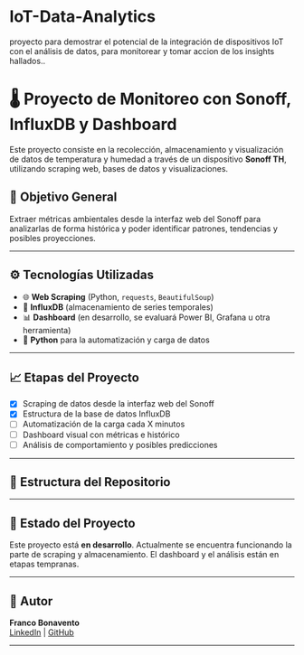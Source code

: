 # IoT-Data-Analytics
proyecto para demostrar el potencial de la integración de dispositivos IoT con el análisis de datos, para monitorear y tomar accion de los insights hallados..

# 🌡️ Proyecto de Monitoreo con Sonoff, InfluxDB y Dashboard

Este proyecto consiste en la recolección, almacenamiento y visualización de datos de temperatura y humedad a través de un dispositivo **Sonoff TH**, utilizando scraping web, bases de datos y visualizaciones.

## 🧪 Objetivo General

Extraer métricas ambientales desde la interfaz web del Sonoff para analizarlas de forma histórica y poder identificar patrones, tendencias y posibles proyecciones.

---

## ⚙️ Tecnologías Utilizadas

- 🌐 **Web Scraping** (Python, `requests`, `BeautifulSoup`)
- 💾 **InfluxDB** (almacenamiento de series temporales)
- 📊 **Dashboard** (en desarrollo, se evaluará Power BI, Grafana u otra herramienta)
- 🧰 **Python** para la automatización y carga de datos

---

## 📈 Etapas del Proyecto

- [x] Scraping de datos desde la interfaz web del Sonoff
- [x] Estructura de la base de datos InfluxDB
- [ ] Automatización de la carga cada X minutos
- [ ] Dashboard visual con métricas e histórico
- [ ] Análisis de comportamiento y posibles predicciones

---

## 📁 Estructura del Repositorio


---

## 🚧 Estado del Proyecto

Este proyecto está **en desarrollo**. Actualmente se encuentra funcionando la parte de scraping y almacenamiento. El dashboard y el análisis están en etapas tempranas.

---

## 🤖 Autor

**Franco Bonavento**  
[LinkedIn](https://www.linkedin.com/in/francobonavento/) | [GitHub](https://github.com/franbonavento)

---


